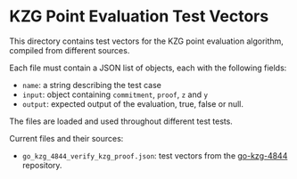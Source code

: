 # KZG Point Evaluation Test Vectors

This directory contains test vectors for the KZG point evaluation algorithm, compiled from different sources.

Each file must contain a JSON list of objects, each with the following fields:
- `name`: a string describing the test case
- `input`: object containing `commitment`, `proof`, `z` and `y`
- `output`: expected output of the evaluation, true, false or null.

The files are loaded and used throughout different test tests.

Current files and their sources:
- `go_kzg_4844_verify_kzg_proof.json`: test vectors from the [go-kzg-4844](https://github.com/crate-crypto/go-kzg-4844) repository.